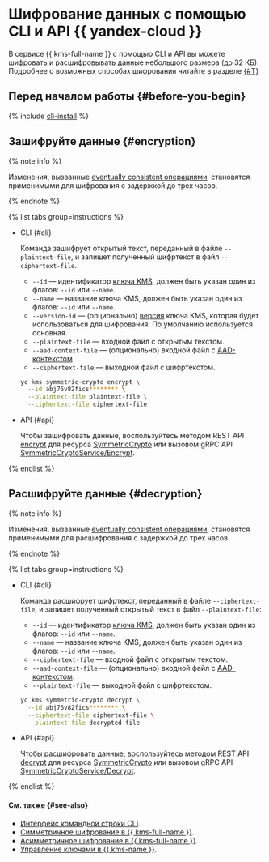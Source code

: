 # Шифрование данных с помощью CLI и API {{ yandex-cloud }}

В сервисе {{ kms-full-name }} с помощью CLI и API вы можете шифровать и расшифровывать данные небольшого размера (до 32 КБ). Подробнее о возможных способах шифрования читайте в разделе [{#T}](../../../kms/tutorials/encrypt/index.md)

## Перед началом работы {#before-you-begin}

{% include [cli-install](../../../_includes/cli-install.md) %}

## Зашифруйте данные {#encryption}

{% note info %}

Изменения, вызванные [eventually consistent операциями](../../../kms/concepts/consistency.md), становятся применимыми для шифрования с задержкой до трех часов.

{% endnote %}

{% list tabs group=instructions %}

- CLI {#cli}

  Команда зашифрует открытый текст, переданный в файле `--plaintext-file`, и запишет полученный шифртекст в файл `--ciphertext-file`.

  * `--id` — идентификатор [ключа KMS](../../../kms/concepts/key.md), должен быть указан один из флагов: `--id` или `--name`.
  * `--name` — название ключа KMS, должен быть указан один из флагов: `--id` или `--name`.
  * `--version-id` — (опционально) [версия](../../../kms/concepts/version.md) ключа KMS, которая будет использоваться для шифрования. По умолчанию используется основная.
  * `--plaintext-file` — входной файл с открытым текстом.
  * `--aad-context-file` — (опционально) входной файл с [AAD-контекстом](../../../kms/concepts/symmetric-encryption.md#add-context).
  * `--ciphertext-file` — выходной файл с шифртекстом.

  ```bash
  yc kms symmetric-crypto encrypt \
    --id abj76v82fics******** \
    --plaintext-file plaintext-file \
    --ciphertext-file ciphertext-file
  ```

- API {#api}

  Чтобы зашифровать данные, воспользуйтесь методом REST API [encrypt](../../../kms/api-ref/SymmetricCrypto/encrypt.md) для ресурса [SymmetricCrypto](../../../kms/api-ref/SymmetricCrypto/index.md) или вызовом gRPC API [SymmetricCryptoService/Encrypt](../../../kms/api-ref/grpc/SymmetricCrypto/encrypt.md).

{% endlist %}

## Расшифруйте данные {#decryption}

{% note info %}

Изменения, вызванные [eventually consistent операциями](../../../kms/concepts/consistency.md), становятся применимыми для расшифрования с задержкой до трех часов.

{% endnote %}

{% list tabs group=instructions %}

- CLI {#cli}

  Команда расшифрует шифртекст, переданный в файле `--ciphertext-file`, и запишет полученный открытый текст в файл `--plaintext-file`:

  * `--id` — идентификатор [ключа KMS](../../../kms/concepts/key.md), должен быть указан один из флагов: `--id` или `--name`.
  * `--name` — название ключа KMS, должен быть указан один из флагов: `--id` или `--name`.
  * `--ciphertext-file` — входной файл с открытым текстом.
  * `--aad-context-file` — (опционально) входной файл с [AAD-контекстом](../../../kms/concepts/symmetric-encryption.md#add-context).
  * `--plaintext-file` — выходной файл с шифртекстом.

  ```bash
  yc kms symmetric-crypto decrypt \
    --id abj76v82fics******** \
    --ciphertext-file ciphertext-file \
    --plaintext-file decrypted-file
  ```

- API {#api}

  Чтобы расшифровать данные, воспользуйтесь методом REST API [decrypt](../../../kms/api-ref/SymmetricCrypto/decrypt.md) для ресурса [SymmetricCrypto](../../../kms/api-ref/SymmetricCrypto/index.md) или вызовом gRPC API [SymmetricCryptoService/Decrypt](../../../kms/api-ref/grpc/SymmetricCrypto/decrypt.md).

{% endlist %}

#### См. также {#see-also}

* [Интерфейс командной строки CLI](../../../cli).
* [Симметричное шифрование в {{ kms-full-name }}](../../../kms/concepts/symmetric-encryption.md).
* [Асимметричное шифрование в {{ kms-full-name }}](../../../kms/concepts/asymmetric-encryption.md).
* [Управление ключами в {{ kms-name }}](../../../kms/operations/index.md).
